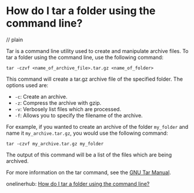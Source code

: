 # How do I tar a folder using the command line?
// plain

Tar is a command line utility used to create and manipulate archive files. To tar a folder using the command line, use the following command:

```
tar -czvf <name_of_archive_file>.tar.gz <name_of_folder>
```

This command will create a tar.gz archive file of the specified folder. The options used are:

* `-c`: Create an archive.
* `-z`: Compress the archive with gzip.
* `-v`: Verbosely list files which are processed.
* `-f`: Allows you to specify the filename of the archive.

For example, if you wanted to create an archive of the folder `my_folder` and name it `my_archive.tar.gz`, you would use the following command:

```
tar -czvf my_archive.tar.gz my_folder
```

The output of this command will be a list of the files which are being archived.

For more information on the tar command, see the [GNU Tar Manual](https://www.gnu.org/software/tar/manual/tar.html).

onelinerhub: [How do I tar a folder using the command line?](https://onelinerhub.com/cli-tar/how-do-i-tar-a-folder-using-the-command-line)